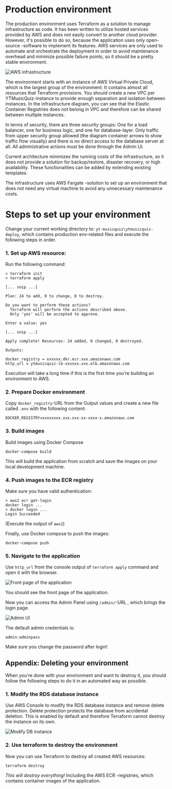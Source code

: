 # Production environment

The production environment uses Terraform as a solution to manage infrastructure as code. It has been written to utilize hosted services provided by AWS and does not easily convert to another cloud provider. However, it's possible to do so, because the application uses only open-source -software to implement its features. AWS services are only used to automate and orchestrate the deployment in order to avoid maintenance overhead and minimize possible failure points, so it should be a pretty stable environment.

![AWS infrastructure](aws_infra.png)

The environment starts with an instance of AWS Virtual Private Cloud, which is the largest group of the environment: It contains almost all resources that Terraform provisions. You should create a new VPC per YTMusicQuiz-instance to provide enough separation and isolation between instances. In the infrastructure diagram, you can see that the Elastic Container Registries does not belong in VPC and therefore can be shared between multiple instances.

In terms of security, there are three security groups: One for a load balancer, one for business logic, and one for database-layer. Only traffic from upper security group allowed (the diagram container arrows to show traffic flow visually) and there is no direct access to the database server at all. All administrative actions must be done through the Admin UI.

Current architecture minimizes the running costs of the infrastructure, so it does not provide a solution for backup/restore, disaster recovery, or high availability. These functionalities can be added by extending existing templates.

The infrastructure uses AWS Fargate -solution to set up an environment that does not need any virtual machine to avoid any unnecessary maintenance costs.

# Steps to set up your environment

Change your current working directory to: `yt-musicquiz\ytmusicquiz-deploy`, which contains production env-related files and execute the following steps in order.

### 1. Set up AWS resource:

Run the following command:

    > terraform init
    > terraform apply

    [... snip ...]

    Plan: 24 to add, 0 to change, 0 to destroy.

    Do you want to perform these actions?
      Terraform will perform the actions described above.
      Only 'yes' will be accepted to approve.

    Enter a value: yes

    [... snip ...]

    Apply complete! Resources: 24 added, 0 changed, 0 destroyed.

    Outputs:

    docker_registry = xxxxxx.dkr.ecr.xxx.amazonaws.com
    http_url = ytmusicquiz-lb-xxxxxx.xxx.elb.amazonaws.com


Execution will take a long time if this is the first time you're building  an environment to AWS.

### 2. Prepare Docker environment

Copy `docker_registry`-URL from the Output values and create a new file
called `.env` with the following content:

    DOCKER_REGISTRY=xxxxxxxx.xxx.xxx.xx-xxxx-x.amazonaws.com

### 3. Build images

Build images using Docker Compose

    docker-compose build

This will build the application from scratch and save the images on your
local development machine.

### 4. Push images to the ECR registry

Make sure you have valid authentication:

    > aws2 ecr get-login
    docker login ...
    > docker login ...
    Login Succeeded

(Execute the output of `aws2`)

Finally, use Docker compose to push the images:

    docker-compose push

### 5. Navigate to the application

Use `http_url` from the console output of `terraform apply` command and open it with the browser.

![Front page of the application](frontpage.png)

You should see the front page of the application.

Now you can access the Admin Panel using `/admin/`-URL , which brings the login page.

![Admin UI](admin.png)

The default admin credentials is:

    admin:adminpass

Make sure you change the password after login!

## Appendix: Deleting your environment

When you're done with your environment and want to destroy it, you should follow the following steps to do it in an automated way as possible.

### 1. Modify the RDS database instance

Use AWS Console to modify the RDS database instance and remove delete protection. Delete protection protects the database from accidental deletion. This is enabled by default and therefore Terraform cannot destroy the instance on its own.

![Modify DB instance](modify_rds_db_remove_delete_protection.png)

### 2. Use terraform to destroy the environment

Now you can use Terraform to destroy all created AWS resources:

    terraform destroy

*This will destroy everything!* Including the AWS ECR -registries, which contains container images of the application.